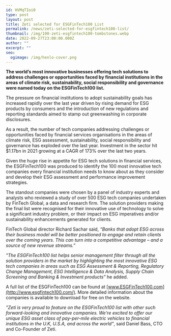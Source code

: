 ```yaml
---
id: HVMqTIoi0
type: post
layout: post
title: Zeti selected for ESGFinTech100 List
permalink: /news/zeti-selected-for-esgfintech100-list/
thumbnail: /img/100-zeti-esgfintech100-tombstones.webp
date: 2022-09-27T23:00:00.000Z
author: ""
excerpt: ""
seo:
  ogimage: /img/henlo-cover.png
---
```

**The world’s most innovative businesses offering tech solutions to address challenges or opportunities faced by financial institutions in the areas of climate risk, sustainability, social responsibility and governance were named today on the ESGFinTech100 list.**

The pressure on financial institutions to adopt sustainability goals has increased rapidly over the last year driven by rising demand for ESG products by consumers and the introduction of new regulations and reporting standards aimed to stamp out greenwashing in corporate disclosures.

As a result, the number of tech companies addressing challenges or opportunities faced by financial services organisations in the areas of climate risk, ESG assessment, sustainability, social responsibility and governance has exploded over the last year. Investment in the sector hit $1.17bn in 2021 growing at a CAGR of 173% over the last two years.

Given the huge rise in appetite for ESG tech solutions in financial services, the ESGFinTech100 was produced to identify the 100 most innovative tech companies every financial institution needs to know about as they consider and develop their ESG assessment and performance improvement strategies.

The standout companies were chosen by a panel of industry experts and analysts who reviewed a study of over 500 ESG tech companies undertaken by FinTech Global, a data and research firm. The solution providers making the final list were recognised for their innovative use of technology to solve a significant industry problem, or their impact on ESG imperatives and/or sustainability enhancements generated for clients.

FinTech Global director Richard Sachar said, *“Banks that adopt ESG across their business model will be better positioned to engage and retain clients over the coming years. This can turn into a competitive advantage – and a source of new revenue streams.”*

*"The ESGFinTech100 list helps senior management filter through all the solution providers in the market by highlighting the most innovative ESG tech companies in areas such as ESG Assessment & Reporting, Regulatory Change Management, ESG Intelligence & Data Analysis, Supply Chain Screening and Banking & Investment products”* he added.

A full list of the ESGFinTech100 can be found at [www.ESGFinTech100.com](http://www.esgfintech100.com/). More detailed information about the companies is available to download for free on the website.

*"﻿Zeti is very proud to feature on the ESGFinTech100 list with other such forward-looking and innovative companies. We're excited to offer our unique ESG asset class of pay-per-mile electric vehicles to financial institutions in the U.K, U.S.A, and across the world"*, said Daniel Bass, CTO and Co-Founder of Zeti.